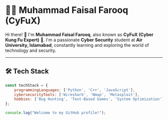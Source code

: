 # 👨‍💻 Muhammad Faisal Farooq (CyFuX)

Hi there! 👋 I'm **Muhammad Faisal Farooq**, also known as **CyFuX (Cyber Kung Fu Expert)** 🥋. I'm a passionate **Cyber Security** student at **Air University, Islamabad**, constantly learning and exploring the world of technology and security.

---

## 🛠️ Tech Stack

```javascript
const techStack = {
    programmingLanguages: ['Python', 'C++', 'JavaScript'],
    cybersecurityTools: ['Wireshark', 'Nmap', 'Metasploit'],
    hobbies: ['Bug Hunting', 'Text-Based Games', 'System Optimization']
};

console.log("Welcome to my GitHub profile!");
